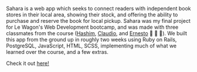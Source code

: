 Sahara is a web app which seeks to connect readers with independent book stores in their local area, showing their stock, and offering the ability to purchase and reserve the book for local pickup.
Sahara was my final project for Le Wagon's Web Development bootcamp, and was made with three classmates from the course ([Hashim](https://github.com/HashimJanjua), [Claudio](https://github.com/claudiopaz90), and [Ernesto](https://github.com/ERN35T0) :raised_hands: :raised_hands: :raised_hands:).
We built this app from the ground up in roughly two weeks using Ruby on Rails, PostgreSQL, JavaScript, HTML, SCSS,  implementing much of what we learned over the course, and a few extras. 

Check it out [here!](http://www.saharabooks.uk/)
